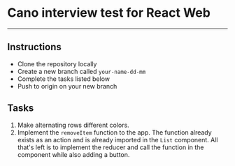 # Cano interview test for React Web

---

## Instructions

- Clone the repository locally
- Create a new branch called `your-name-dd-mm`
- Complete the tasks listed below
- Push to origin on your new branch

## Tasks

1. Make alternating rows different colors.
2. Implement the `removeItem` function to the app. The function already exists as an action and is already imported in the `List` component. All that's left is to implement the reducer and call the function in the component while also adding a button. 